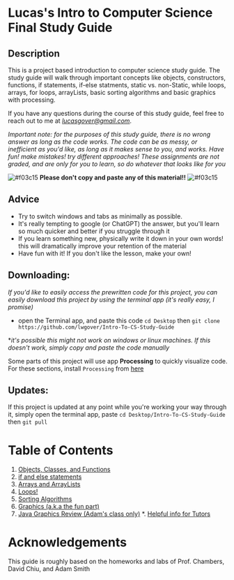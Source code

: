 # __Lucas's Intro to Computer Science Final Study Guide__

## Description
This is a project based introduction to computer science study guide. The study guide will walk through important concepts like objects, constructors, functions, if statements, if-else statments, static vs. non-Static, while loops, arrays, for loops, arrayLists, basic sorting algorithms and basic graphics with processing.

If you have any questions during the course of this study guide, feel free to reach out to me at _*lucasgover@gmail.com*_.

*Important note: for the purposes of this study guide, there is no wrong answer as long as the code works. The code can be as messy, or inefficient as you'd like, as long as it makes sense to you, and works. Have fun! make mistakes! try different approaches! These assignments are not graded, and are only for you to learn, so do whatever that looks like for you* 

![#f03c15](https://placehold.co/15x15/f03c15/f03c15.png) __Please don't copy and paste any of this material!!__ ![#f03c15](https://placehold.co/15x15/f03c15/f03c15.png)

## Advice
- Try to switch windows and tabs as minimally as possible.
- It's really tempting to google (or ChatGPT) the answer, but you'll learn so much quicker and better if you struggle through it
- If you learn something new, physically write it down in your own words! this will dramatically improve your retention of the material
- Have fun with it! If you don't like the lesson, make your own!

## Downloading:
*If you'd like to easily access the prewritten code for this project, you can easily download this project by using the terminal app (it's really easy, I promise)*
- open the Terminal app, and paste this code `cd Desktop` then `git clone https://github.com/lwgover/Intro-To-CS-Study-Guide`

**it's possible this might not work on windows or linux machines. If this doesn't work, simply copy and paste the code manually*

Some parts of this project will use app __Processing__ to quickly visualize code.
For these sections, install `Processing` from [here](https://processing.org/download)

## Updates:

If this project is updated at any point while you're working your way through it, simply open the terminal app, paste `cd Desktop/Intro-To-CS-Study-Guide` then `git pull`

# Table of Contents

1. [Objects, Classes, and Functions](./1/)
2. [if and else statements](./2/)
3. [Arrays and ArrayLists](./3/)
4. [Loops!](./4/)
5. [Sorting Algorithms](./5/)
6. [Graphics (a.k.a the fun part)](./6/)
7. [Java Graphics Review (Adam's class only)](./7/)
*. [Helpful info for Tutors](./tutors/)

# Acknowledgements

This guide is roughly based on the homeworks and labs of Prof. Chambers, David Chiu, and Adam Smith
